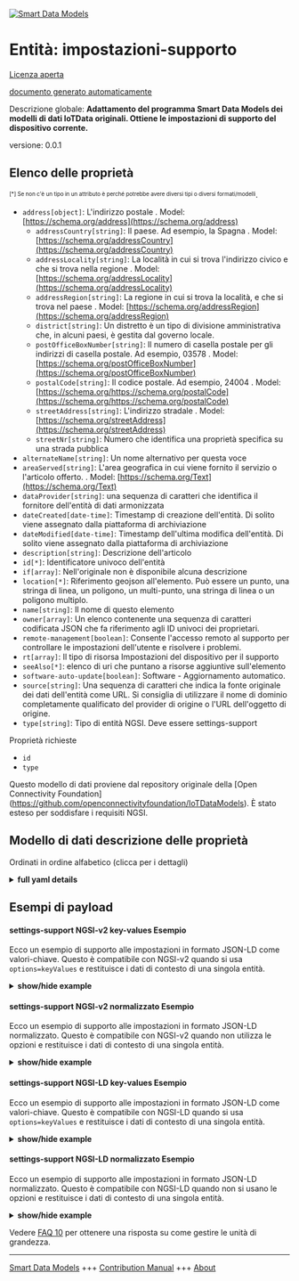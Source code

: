 <!-- 10-Header -->  
[![Smart Data Models](https://smartdatamodels.org/wp-content/uploads/2022/01/SmartDataModels_logo.png "Logo")](https://smartdatamodels.org)  
Entità: impostazioni-supporto  
=============================<!-- /10-Header -->  
<!-- 15-License -->  
[Licenza aperta](https://github.com/smart-data-models//dataModel.OCF/blob/master/settings-support/LICENSE.md)  
[documento generato automaticamente](https://docs.google.com/presentation/d/e/2PACX-1vTs-Ng5dIAwkg91oTTUdt8ua7woBXhPnwavZ0FxgR8BsAI_Ek3C5q97Nd94HS8KhP-r_quD4H0fgyt3/pub?start=false&loop=false&delayms=3000#slide=id.gb715ace035_0_60)  
<!-- /15-License -->  
<!-- 20-Description -->  
Descrizione globale: **Adattamento del programma Smart Data Models dei modelli di dati IoTData originali. Ottiene le impostazioni di supporto del dispositivo corrente.**  
versione: 0.0.1  
<!-- /20-Description -->  
<!-- 30-PropertiesList -->  

## Elenco delle proprietà  

<sup><sub>[*] Se non c'è un tipo in un attributo è perché potrebbe avere diversi tipi o diversi formati/modelli</sub></sup>.  
- `address[object]`: L'indirizzo postale  . Model: [https://schema.org/address](https://schema.org/address)	- `addressCountry[string]`: Il paese. Ad esempio, la Spagna  . Model: [https://schema.org/addressCountry](https://schema.org/addressCountry)  
	- `addressLocality[string]`: La località in cui si trova l'indirizzo civico e che si trova nella regione  . Model: [https://schema.org/addressLocality](https://schema.org/addressLocality)  
	- `addressRegion[string]`: La regione in cui si trova la località, e che si trova nel paese  . Model: [https://schema.org/addressRegion](https://schema.org/addressRegion)  
	- `district[string]`: Un distretto è un tipo di divisione amministrativa che, in alcuni paesi, è gestita dal governo locale.    
	- `postOfficeBoxNumber[string]`: Il numero di casella postale per gli indirizzi di casella postale. Ad esempio, 03578  . Model: [https://schema.org/postOfficeBoxNumber](https://schema.org/postOfficeBoxNumber)  
	- `postalCode[string]`: Il codice postale. Ad esempio, 24004  . Model: [https://schema.org/https://schema.org/postalCode](https://schema.org/https://schema.org/postalCode)  
	- `streetAddress[string]`: L'indirizzo stradale  . Model: [https://schema.org/streetAddress](https://schema.org/streetAddress)  
	- `streetNr[string]`: Numero che identifica una proprietà specifica su una strada pubblica    
- `alternateName[string]`: Un nome alternativo per questa voce  - `areaServed[string]`: L'area geografica in cui viene fornito il servizio o l'articolo offerto.  . Model: [https://schema.org/Text](https://schema.org/Text)- `dataProvider[string]`: una sequenza di caratteri che identifica il fornitore dell'entità di dati armonizzata  - `dateCreated[date-time]`: Timestamp di creazione dell'entità. Di solito viene assegnato dalla piattaforma di archiviazione  - `dateModified[date-time]`: Timestamp dell'ultima modifica dell'entità. Di solito viene assegnato dalla piattaforma di archiviazione  - `description[string]`: Descrizione dell'articolo  - `id[*]`: Identificatore univoco dell'entità  - `if[array]`: Nell'originale non è disponibile alcuna descrizione  - `location[*]`: Riferimento geojson all'elemento. Può essere un punto, una stringa di linea, un poligono, un multi-punto, una stringa di linea o un poligono multiplo.  - `name[string]`: Il nome di questo elemento  - `owner[array]`: Un elenco contenente una sequenza di caratteri codificata JSON che fa riferimento agli ID univoci dei proprietari.  - `remote-management[boolean]`: Consente l'accesso remoto al supporto per controllare le impostazioni dell'utente e risolvere i problemi.  - `rt[array]`: Il tipo di risorsa Impostazioni del dispositivo per il supporto  - `seeAlso[*]`: elenco di uri che puntano a risorse aggiuntive sull'elemento  - `software-auto-update[boolean]`: Software - Aggiornamento automatico.  - `source[string]`: Una sequenza di caratteri che indica la fonte originale dei dati dell'entità come URL. Si consiglia di utilizzare il nome di dominio completamente qualificato del provider di origine o l'URL dell'oggetto di origine.  - `type[string]`: Tipo di entità NGSI. Deve essere settings-support  <!-- /30-PropertiesList -->  
<!-- 35-RequiredProperties -->  
Proprietà richieste  
- `id`  - `type`  <!-- /35-RequiredProperties -->  
<!-- 40-RequiredProperties -->  
Questo modello di dati proviene dal repository originale della [Open Connectivity Foundation] (https://github.com/openconnectivityfoundation/IoTDataModels). È stato esteso per soddisfare i requisiti NGSI.  
<!-- /40-RequiredProperties -->  
<!-- 50-DataModelHeader -->  
## Modello di dati descrizione delle proprietà  
Ordinati in ordine alfabetico (clicca per i dettagli)  
<!-- /50-DataModelHeader -->  
<!-- 60-ModelYaml -->  
<details><summary><strong>full yaml details</strong></summary>    
```yaml  
settings-support:    
  description: Smart Data Models Program adaptation of the original IoTData data Models. Gets current device support settings.    
  properties:    
    address:    
      description: The mailing address    
      properties:    
        addressCountry:    
          description: 'The country. For example, Spain'    
          type: string    
          x-ngsi:    
            model: https://schema.org/addressCountry    
            type: Property    
        addressLocality:    
          description: 'The locality in which the street address is, and which is in the region'    
          type: string    
          x-ngsi:    
            model: https://schema.org/addressLocality    
            type: Property    
        addressRegion:    
          description: 'The region in which the locality is, and which is in the country'    
          type: string    
          x-ngsi:    
            model: https://schema.org/addressRegion    
            type: Property    
        district:    
          description: 'A district is a type of administrative division that, in some countries, is managed by the local government'    
          type: string    
          x-ngsi:    
            type: Property    
        postOfficeBoxNumber:    
          description: 'The post office box number for PO box addresses. For example, 03578'    
          type: string    
          x-ngsi:    
            model: https://schema.org/postOfficeBoxNumber    
            type: Property    
        postalCode:    
          description: 'The postal code. For example, 24004'    
          type: string    
          x-ngsi:    
            model: https://schema.org/https://schema.org/postalCode    
            type: Property    
        streetAddress:    
          description: The street address    
          type: string    
          x-ngsi:    
            model: https://schema.org/streetAddress    
            type: Property    
        streetNr:    
          description: Number identifying a specific property on a public street    
          type: string    
          x-ngsi:    
            type: Property    
      type: object    
      x-ngsi:    
        model: https://schema.org/address    
        type: Property    
    alternateName:    
      description: An alternative name for this item    
      type: string    
      x-ngsi:    
        type: Property    
    areaServed:    
      description: The geographic area where a service or offered item is provided    
      type: string    
      x-ngsi:    
        model: https://schema.org/Text    
        type: Property    
    dataProvider:    
      description: A sequence of characters identifying the provider of the harmonised data entity    
      type: string    
      x-ngsi:    
        type: Property    
    dateCreated:    
      description: Entity creation timestamp. This will usually be allocated by the storage platform    
      format: date-time    
      type: string    
      x-ngsi:    
        type: Property    
    dateModified:    
      description: Timestamp of the last modification of the entity. This will usually be allocated by the storage platform    
      format: date-time    
      type: string    
      x-ngsi:    
        type: Property    
    description:    
      description: A description of this item    
      type: string    
      x-ngsi:    
        type: Property    
    id:    
      anyOf:    
        - description: Identifier format of any NGSI entity    
          maxLength: 256    
          minLength: 1    
          pattern: ^[\w\-\.\{\}\$\+\*\[\]`|~^@!,:\\]+$    
          type: string    
          x-ngsi:    
            type: Property    
        - description: Identifier format of any NGSI entity    
          format: uri    
          type: string    
          x-ngsi:    
            type: Property    
      description: Unique identifier of the entity    
      x-ngsi:    
        type: Property    
    if:    
      description: No description is available in the original    
      items:    
        enum:    
          - oic.if.rw    
          - oic.if.baseline    
        type: string    
      minItems: 2    
      readOnly: true    
      type: array    
      uniqueItems: true    
      x-ngsi:    
        type: Property    
    location:    
      description: 'Geojson reference to the item. It can be Point, LineString, Polygon, MultiPoint, MultiLineString or MultiPolygon'    
      oneOf:    
        - description: Geojson reference to the item. Point    
          properties:    
            bbox:    
              items:    
                type: number    
              minItems: 4    
              type: array    
            coordinates:    
              items:    
                type: number    
              minItems: 2    
              type: array    
            type:    
              enum:    
                - Point    
              type: string    
          required:    
            - type    
            - coordinates    
          title: GeoJSON Point    
          type: object    
          x-ngsi:    
            type: GeoProperty    
        - description: Geojson reference to the item. LineString    
          properties:    
            bbox:    
              items:    
                type: number    
              minItems: 4    
              type: array    
            coordinates:    
              items:    
                items:    
                  type: number    
                minItems: 2    
                type: array    
              minItems: 2    
              type: array    
            type:    
              enum:    
                - LineString    
              type: string    
          required:    
            - type    
            - coordinates    
          title: GeoJSON LineString    
          type: object    
          x-ngsi:    
            type: GeoProperty    
        - description: Geojson reference to the item. Polygon    
          properties:    
            bbox:    
              items:    
                type: number    
              minItems: 4    
              type: array    
            coordinates:    
              items:    
                items:    
                  items:    
                    type: number    
                  minItems: 2    
                  type: array    
                minItems: 4    
                type: array    
              type: array    
            type:    
              enum:    
                - Polygon    
              type: string    
          required:    
            - type    
            - coordinates    
          title: GeoJSON Polygon    
          type: object    
          x-ngsi:    
            type: GeoProperty    
        - description: Geojson reference to the item. MultiPoint    
          properties:    
            bbox:    
              items:    
                type: number    
              minItems: 4    
              type: array    
            coordinates:    
              items:    
                items:    
                  type: number    
                minItems: 2    
                type: array    
              type: array    
            type:    
              enum:    
                - MultiPoint    
              type: string    
          required:    
            - type    
            - coordinates    
          title: GeoJSON MultiPoint    
          type: object    
          x-ngsi:    
            type: GeoProperty    
        - description: Geojson reference to the item. MultiLineString    
          properties:    
            bbox:    
              items:    
                type: number    
              minItems: 4    
              type: array    
            coordinates:    
              items:    
                items:    
                  items:    
                    type: number    
                  minItems: 2    
                  type: array    
                minItems: 2    
                type: array    
              type: array    
            type:    
              enum:    
                - MultiLineString    
              type: string    
          required:    
            - type    
            - coordinates    
          title: GeoJSON MultiLineString    
          type: object    
          x-ngsi:    
            type: GeoProperty    
        - description: Geojson reference to the item. MultiLineString    
          properties:    
            bbox:    
              items:    
                type: number    
              minItems: 4    
              type: array    
            coordinates:    
              items:    
                items:    
                  items:    
                    items:    
                      type: number    
                    minItems: 2    
                    type: array    
                  minItems: 4    
                  type: array    
                type: array    
              type: array    
            type:    
              enum:    
                - MultiPolygon    
              type: string    
          required:    
            - type    
            - coordinates    
          title: GeoJSON MultiPolygon    
          type: object    
          x-ngsi:    
            type: GeoProperty    
      x-ngsi:    
        type: GeoProperty    
    name:    
      description: The name of this item    
      type: string    
      x-ngsi:    
        type: Property    
    owner:    
      description: A List containing a JSON encoded sequence of characters referencing the unique Ids of the owner(s)    
      items:    
        anyOf:    
          - description: Identifier format of any NGSI entity    
            maxLength: 256    
            minLength: 1    
            pattern: ^[\w\-\.\{\}\$\+\*\[\]`|~^@!,:\\]+$    
            type: string    
            x-ngsi:    
              type: Property    
          - description: Identifier format of any NGSI entity    
            format: uri    
            type: string    
            x-ngsi:    
              type: Property    
        description: Unique identifier of the entity    
        x-ngsi:    
          type: Property    
      type: array    
      x-ngsi:    
        type: Property    
    remote-management:    
      description: Allows support remote access so support can control user setting and troubleshoot problem.    
      type: boolean    
      x-ngsi:    
        type: Property    
    rt:    
      description: The Resource Type of Device Settings for support    
      items:    
        enum:    
          - oic.r.settings.support    
        type: string    
      minItems: 1    
      readOnly: true    
      type: array    
      uniqueItems: true    
      x-ngsi:    
        type: Property    
    seeAlso:    
      description: list of uri pointing to additional resources about the item    
      oneOf:    
        - items:    
            format: uri    
            type: string    
          minItems: 1    
          type: array    
        - format: uri    
          type: string    
      x-ngsi:    
        type: Property    
    software-auto-update:    
      description: Software - Auto Update.    
      type: boolean    
      x-ngsi:    
        type: Property    
    source:    
      description: 'A sequence of characters giving the original source of the entity data as a URL. Recommended to be the fully qualified domain name of the source provider, or the URL to the source object'    
      type: string    
      x-ngsi:    
        type: Property    
    type:    
      description: NGSI entity type. It has to be settings-support    
      enum:    
        - settings-support    
      type: string    
      x-ngsi:    
        type: Property    
  required:    
    - id    
    - type    
  type: object    
  x-derived-from: https://github.com/OpenInterConnect/IoTDataModels/blob/master/settings-supportResURI.swagger.json    
  x-disclaimer: 'Redistribution and use in source and binary forms, with or without modification, are permitted  provided that the license conditions are met. Copyleft (c) 2022 Contributors to Smart Data Models Program'    
  x-license-url: https://github.com/smart-data-models/dataModel.OCF/blob/master/settings-support/LICENSE.md    
  x-model-schema: https://smart-data-models.github.io/dataModel.IoTDataModels/settings-support/schema.json    
  x-model-tags: OCF    
  x-version: 0.0.1    
```  
</details>    
<!-- /60-ModelYaml -->  
<!-- 70-MiddleNotes -->  
<!-- /70-MiddleNotes -->  
<!-- 80-Examples -->  
## Esempi di payload  
#### settings-support NGSI-v2 key-values Esempio  
Ecco un esempio di supporto alle impostazioni in formato JSON-LD come valori-chiave. Questo è compatibile con NGSI-v2 quando si usa `options=keyValues` e restituisce i dati di contesto di una singola entità.  
<details><summary><strong>show/hide example</strong></summary>    
```json  
{  
    "id": "urn:ngsi-ld:settings-support:id:RPNG:87364807",  
    "dateCreated": "1988-11-09T16:34:34Z",  
    "dateModified": "2009-06-05T15:26:22Z",  
    "source": "Task teacher question adult bill.",  
    "name": "Military speech then consumer kid.",  
    "alternateName": "Hospital according interest study cold.",  
    "description": "Especially reduce staff start boy speak. Lot any theory management nearly. Serve little others practice performance.",  
    "dataProvider": "Discuss expert head. Early know bag guess whose. Particularly benefit special church young. Land u",  
    "owner": [  
        "urn:ngsi-ld:settings-support:items:WJYZ:91255701",  
        "urn:ngsi-ld:settings-support:items:YBIS:13492193"  
    ],  
    "seeAlso": [  
        "urn:ngsi-ld:settings-support:items:NNNW:56053553"  
    ],  
    "location": {  
        "type": "Point",  
        "coordinates": [  
            69.8068515,  
            -158.428661  
        ]  
    },  
    "address": {  
        "streetAddress": "Single order draw. Citizen keep rich coupl",  
        "addressLocality": "Usually order discover husband for style. Add coach condition method.",  
        "addressRegion": "Debate spring soldier discuss after above officer. Forward not have term create TV. According we add ago into.",  
        "addressCountry": "Plant expect surface agent maybe true school. Consumer ahead Congress while consumer happen.",  
        "postalCode": "For evening around deci",  
        "postOfficeBoxNumber": "Before detail recentl",  
        "streetNr": "Practice center image nature. Manager rule traditional down.",  
        "district": "Nice into project law year food bank. Consider brother old activity almost body partner. Our them nature leader kind part. Office according wife each product market rather day."  
    },  
    "areaServed": "Law happy wait professor see player. Whose common draw order change reveal treat. Herself natural then measure.",  
    "rt": [  
        "oic.r.settings.support"  
    ],  
    "if": [  
        "oic.if.baseline",  
        "oic.if.rw"  
    ],  
    "remote-management": true,  
    "software-auto-update": false,  
    "type": "settings-support"  
}  
```  
</details>  
#### settings-support NGSI-v2 normalizzato Esempio  
Ecco un esempio di supporto alle impostazioni in formato JSON-LD normalizzato. Questo è compatibile con NGSI-v2 quando non utilizza le opzioni e restituisce i dati di contesto di una singola entità.  
<details><summary><strong>show/hide example</strong></summary>    
```json  
{  
    "id": "urn:ngsi-ld:settings-support:id:RPNG:87364807",  
    "dateCreated": {  
        "type": "DateTime",  
        "value": "1988-11-09T16:34:34Z"  
    },  
    "dateModified": {  
        "type": "DateTime",  
        "value": "2009-06-05T15:26:22Z"  
    },  
    "source": {  
        "type": "Text",  
        "value": "Task teacher question adult bill."  
    },  
    "name": {  
        "type": "Text",  
        "value": "Military speech then consumer kid."  
    },  
    "alternateName": {  
        "type": "Text",  
        "value": "Hospital according interest study cold."  
    },  
    "description": {  
        "type": "Text",  
        "value": "Especially reduce staff start boy speak. Lot any theory management nearly. Serve little others practice performance."  
    },  
    "dataProvider": {  
        "type": "Text",  
        "value": "Discuss expert head. Early know bag guess whose. Particularly benefit special church young. Land u"  
    },  
    "owner": {  
        "type": "StructuredValue",  
        "value": [  
            "urn:ngsi-ld:settings-support:items:WJYZ:91255701",  
            "urn:ngsi-ld:settings-support:items:YBIS:13492193"  
        ]  
    },  
    "seeAlso": {  
        "type": "StructuredValue",  
        "value": [  
            "urn:ngsi-ld:settings-support:items:NNNW:56053553"  
        ]  
    },  
    "location": {  
        "type": "geo:json",  
        "value": {  
            "type": "Point",  
            "coordinates": [  
                69.8068515,  
                -158.428661  
            ]  
        }  
    },  
    "address": {  
        "type": "StructuredValue",  
        "value": {  
            "streetAddress": "Single order draw. Citizen keep rich coupl",  
            "addressLocality": "Usually order discover husband for style. Add coach condition method.",  
            "addressRegion": "Debate spring soldier discuss after above officer. Forward not have term create TV. According we add ago into.",  
            "addressCountry": "Plant expect surface agent maybe true school. Consumer ahead Congress while consumer happen.",  
            "postalCode": "For evening around deci",  
            "postOfficeBoxNumber": "Before detail recentl",  
            "streetNr": "Practice center image nature. Manager rule traditional down.",  
            "district": "Nice into project law year food bank. Consider brother old activity almost body partner. Our them nature leader kind part. Office according wife each product market rather day."  
        }  
    },  
    "areaServed": {  
        "type": "Text",  
        "value": "Law happy wait professor see player. Whose common draw order change reveal treat. Herself natural then measure."  
    },  
    "rt": {  
        "type": "StructuredValue",  
        "value": [  
            "oic.r.settings.support"  
        ]  
    },  
    "if": {  
        "type": "StructuredValue",  
        "value": [  
            "oic.if.baseline",  
            "oic.if.rw"  
        ]  
    },  
    "remote-management": {  
        "type": "Boolean",  
        "value": true  
    },  
    "software-auto-update": {  
        "type": "Boolean",  
        "value": false  
    },  
    "type": "settings-support"  
}  
```  
</details>  
#### settings-support NGSI-LD key-values Esempio  
Ecco un esempio di supporto alle impostazioni in formato JSON-LD come valori-chiave. Questo è compatibile con NGSI-LD quando si usa `options=keyValues` e restituisce i dati di contesto di una singola entità.  
<details><summary><strong>show/hide example</strong></summary>    
```json  
{  
    "id": "urn:ngsi-ld:settings-support:id:RPNG:87364807",  
    "dateCreated": "1988-11-09T16:34:34Z",  
    "dateModified": "2009-06-05T15:26:22Z",  
    "source": "Task teacher question adult bill.",  
    "name": "Military speech then consumer kid.",  
    "alternateName": "Hospital according interest study cold.",  
    "description": "Especially reduce staff start boy speak. Lot any theory management nearly. Serve little others practice performance.",  
    "dataProvider": "Discuss expert head. Early know bag guess whose. Particularly benefit special church young. Land u",  
    "owner": [  
        "urn:ngsi-ld:settings-support:items:WJYZ:91255701",  
        "urn:ngsi-ld:settings-support:items:YBIS:13492193"  
    ],  
    "seeAlso": [  
        "urn:ngsi-ld:settings-support:items:NNNW:56053553"  
    ],  
    "location": {  
        "type": "Point",  
        "coordinates": [  
            69.8068515,  
            -158.428661  
        ]  
    },  
    "address": {  
        "streetAddress": "Single order draw. Citizen keep rich coupl",  
        "addressLocality": "Usually order discover husband for style. Add coach condition method.",  
        "addressRegion": "Debate spring soldier discuss after above officer. Forward not have term create TV. According we add ago into.",  
        "addressCountry": "Plant expect surface agent maybe true school. Consumer ahead Congress while consumer happen.",  
        "postalCode": "For evening around deci",  
        "postOfficeBoxNumber": "Before detail recentl",  
        "streetNr": "Practice center image nature. Manager rule traditional down.",  
        "district": "Nice into project law year food bank. Consider brother old activity almost body partner. Our them nature leader kind part. Office according wife each product market rather day."  
    },  
    "areaServed": "Law happy wait professor see player. Whose common draw order change reveal treat. Herself natural then measure.",  
    "rt": [  
        "oic.r.settings.support"  
    ],  
    "if": [  
        "oic.if.baseline",  
        "oic.if.rw"  
    ],  
    "remote-management": true,  
    "software-auto-update": false,  
    "type": "settings-support",  
    "@context": [  
        "https://smartdatamodels.org/context.jsonld"  
    ]  
}  
```  
</details>  
#### settings-support NGSI-LD normalizzato Esempio  
Ecco un esempio di supporto alle impostazioni in formato JSON-LD normalizzato. Questo è compatibile con NGSI-LD quando non si usano le opzioni e restituisce i dati di contesto di una singola entità.  
<details><summary><strong>show/hide example</strong></summary>    
```json  
{  
    "id": "urn:ngsi-ld:settings-support:id:RPNG:87364807",  
    "dateCreated": {  
        "type": "Property",  
        "value": {  
            "@type": "DateTime",  
            "@value": "1988-11-09T16:34:34Z"  
        }  
    },  
    "dateModified": {  
        "type": "Property",  
        "value": {  
            "@type": "DateTime",  
            "@value": "2009-06-05T15:26:22Z"  
        }  
    },  
    "source": {  
        "type": "Property",  
        "value": "Task teacher question adult bill."  
    },  
    "name": {  
        "type": "Property",  
        "value": "Military speech then consumer kid."  
    },  
    "alternateName": {  
        "type": "Property",  
        "value": "Hospital according interest study cold."  
    },  
    "description": {  
        "type": "Property",  
        "value": "Especially reduce staff start boy speak. Lot any theory management nearly. Serve little others practice performance."  
    },  
    "dataProvider": {  
        "type": "Property",  
        "value": "Discuss expert head. Early know bag guess whose. Particularly benefit special church young. Land u"  
    },  
    "owner": {  
        "type": "Property",  
        "value": [  
            "urn:ngsi-ld:settings-support:items:WJYZ:91255701",  
            "urn:ngsi-ld:settings-support:items:YBIS:13492193"  
        ]  
    },  
    "seeAlso": {  
        "type": "Property",  
        "value": [  
            "urn:ngsi-ld:settings-support:items:NNNW:56053553"  
        ]  
    },  
    "location": {  
        "type": "GeoProperty",  
        "value": {  
            "type": "Point",  
            "coordinates": [  
                69.8068515,  
                -158.428661  
            ]  
        }  
    },  
    "address": {  
        "type": "Property",  
        "value": {  
            "streetAddress": "Single order draw. Citizen keep rich coupl",  
            "addressLocality": "Usually order discover husband for style. Add coach condition method.",  
            "addressRegion": "Debate spring soldier discuss after above officer. Forward not have term create TV. According we add ago into.",  
            "addressCountry": "Plant expect surface agent maybe true school. Consumer ahead Congress while consumer happen.",  
            "postalCode": "For evening around deci",  
            "postOfficeBoxNumber": "Before detail recentl",  
            "streetNr": "Practice center image nature. Manager rule traditional down.",  
            "district": "Nice into project law year food bank. Consider brother old activity almost body partner. Our them nature leader kind part. Office according wife each product market rather day."  
        }  
    },  
    "areaServed": {  
        "type": "Property",  
        "value": "Law happy wait professor see player. Whose common draw order change reveal treat. Herself natural then measure."  
    },  
    "rt": {  
        "type": "Property",  
        "value": [  
            "oic.r.settings.support"  
        ]  
    },  
    "if": {  
        "type": "Property",  
        "value": [  
            "oic.if.baseline",  
            "oic.if.rw"  
        ]  
    },  
    "remote-management": {  
        "type": "Property",  
        "value": true  
    },  
    "software-auto-update": {  
        "type": "Property",  
        "value": false  
    },  
    "type": "settings-support",  
    "@context": [  
        "https://smartdatamodels.org/context.jsonld"  
    ]  
}  
```  
</details><!-- /80-Examples -->  
<!-- 90-FooterNotes -->  
<!-- /90-FooterNotes -->  
<!-- 95-Units -->  
Vedere [FAQ 10](https://smartdatamodels.org/index.php/faqs/) per ottenere una risposta su come gestire le unità di grandezza.  
<!-- /95-Units -->  
<!-- 97-LastFooter -->  
---  
[Smart Data Models](https://smartdatamodels.org) +++ [Contribution Manual](https://bit.ly/contribution_manual) +++ [About](https://bit.ly/Introduction_SDM)<!-- /97-LastFooter -->  
